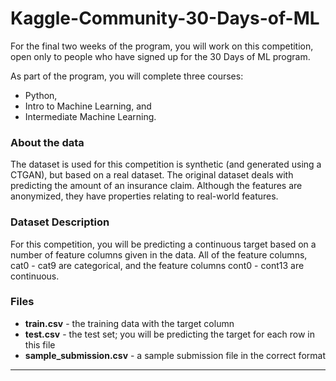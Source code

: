 # Kaggle-Community-30-Days-of-ML

For the final two weeks of the program, you will work on this competition, open only to people who have signed up for the 30 Days of ML program.


As part of the program, you will complete three courses: 
- Python, 
- Intro to Machine Learning, and 
- Intermediate Machine Learning.

### About the data
The dataset is used for this competition is synthetic (and generated using a CTGAN), but based on a real dataset. The original dataset deals with predicting the amount of an insurance claim. Although the features are anonymized, they have properties relating to real-world features.


### Dataset Description
For this competition, you will be predicting a continuous target based on a number of feature columns given in the data. All of the feature columns, cat0 - cat9 are categorical, and the feature columns cont0 - cont13 are continuous.

### Files
- **train.csv** - the training data with the target column
- **test.csv** - the test set; you will be predicting the target for each row in this file
- **sample_submission.csv** - a sample submission file in the correct format



-----

